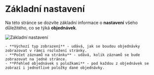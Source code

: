 ﻿---
sidebar_position: 1
---

# Základní nastavení
Na této stránce se dozvíte základní informace o **nastavení** všeho důležitého, co se týká **objednávek**.

![Základní nastavení](/img/settings/order/order-settings.png)

    - **Výchozí typ zobrazení** - udává, jak se boudou objednávky zobrazovat v rámci rozložení stránky.
    - **Počet záznamů na stránku** - udává, kolik záznamů se bude zobrazovat na jedné stránce.
    - **Přehled objednávek s položkami** - pod každou z objednávek se zobrazí i jednotlivé položky dané objednávky.